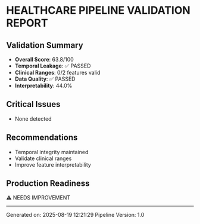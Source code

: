 
# HEALTHCARE PIPELINE VALIDATION REPORT

## Validation Summary
- **Overall Score**: 63.8/100
- **Temporal Leakage**: ✅ PASSED
- **Clinical Ranges**: 0/2 features valid
- **Data Quality**: ✅ PASSED
- **Interpretability**: 44.0%

## Critical Issues
- None detected

## Recommendations
- Temporal integrity maintained
- Validate clinical ranges
- Improve feature interpretability

## Production Readiness
⚠️ NEEDS IMPROVEMENT

---
Generated on: 2025-08-19 12:21:29
Pipeline Version: 1.0

